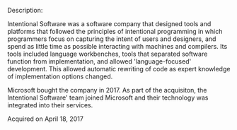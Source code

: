 Description:

Intentional Software was a software company that designed tools and platforms that followed the principles of intentional programming in which programmers focus on capturing the intent of users and designers, and spend as little time as possible interacting with machines and compilers. Its tools included language workbenches, tools that separated software function from implementation, and allowed 'language-focused' development. This allowed automatic rewriting of code as expert knowledge of implementation options changed. 

Microsoft bought the company in 2017. As part of the acquisiton, the Intentional Software' team joined Microsoft and their technology was integrated into their services.

Acquired on April 18, 2017